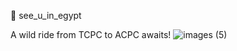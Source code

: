 🚀 see_u_in_egypt

A wild ride from TCPC to ACPC awaits!
![images (5)](https://github.com/user-attachments/assets/54d7d59f-295c-4945-ad06-58e15a5f3d52)

